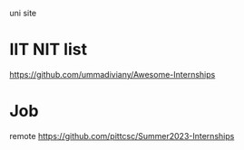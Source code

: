 uni site


# IIT NIT list
https://github.com/ummadiviany/Awesome-Internships



# Job 
remote https://github.com/pittcsc/Summer2023-Internships
